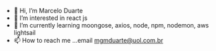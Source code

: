 - 👋 Hi, I’m Marcelo Duarte 
- 👀 I’m interested in react js
- 🌱 I’m currently learning moongose, axios, node, npm, nodemon, aws lightsail
- 📫 How to reach me ...email mgmduarte@uol.com.br

<!---
mgmduarte/mgmduarte is a ✨ special ✨ repository because its `README.md` (this file) appears on your GitHub profile.
You can click the Preview link to take a look at your changes.
--->
